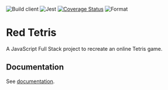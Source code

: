 ![Build client](https://github.com/jeremie-gauthier/Red-Tetris/workflows/Build%20client/badge.svg)
![Jest](https://github.com/jeremie-gauthier/Red-Tetris/workflows/Jest/badge.svg)
[![Coverage Status](https://coveralls.io/repos/github/jeremie-gauthier/Red-Tetris/badge.svg?branch=develop&service=github)](https://coveralls.io/github/jeremie-gauthier/Red-Tetris?branch=develop)
![Format](https://github.com/jeremie-gauthier/Red-Tetris/workflows/Format/badge.svg)
# Red Tetris

A JavaScript Full Stack project to recreate an online Tetris game.

## Documentation

See [documentation](./docs/README.md).
